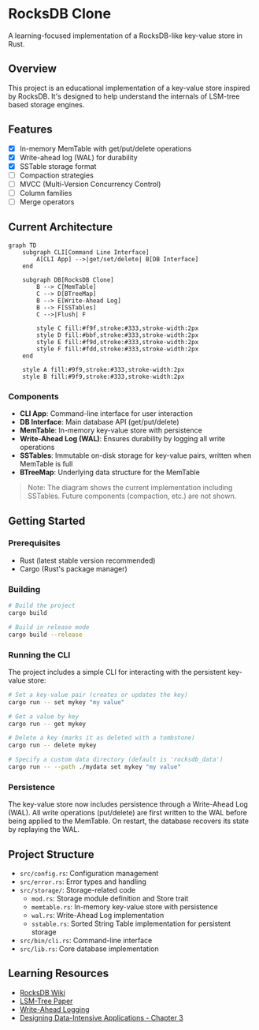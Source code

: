 # RocksDB Clone

A learning-focused implementation of a RocksDB-like key-value store in Rust.

## Overview

This project is an educational implementation of a key-value store inspired by RocksDB. It's designed to help understand the internals of LSM-tree based storage engines.

## Features

- [x] In-memory MemTable with get/put/delete operations
- [x] Write-ahead log (WAL) for durability
- [x] SSTable storage format
- [ ] Compaction strategies
- [ ] MVCC (Multi-Version Concurrency Control)
- [ ] Column families
- [ ] Merge operators

## Current Architecture

```mermaid
graph TD
    subgraph CLI[Command Line Interface]
        A[CLI App] -->|get/set/delete| B[DB Interface]
    end
    
    subgraph DB[RocksDB Clone]
        B --> C[MemTable]
        C --> D[BTreeMap]
        B --> E[Write-Ahead Log]
        B --> F[SSTables]
        C -->|Flush| F
        
        style C fill:#f9f,stroke:#333,stroke-width:2px
        style D fill:#bbf,stroke:#333,stroke-width:2px
        style E fill:#f9d,stroke:#333,stroke-width:2px
        style F fill:#fdd,stroke:#333,stroke-width:2px
    end
    
    style A fill:#9f9,stroke:#333,stroke-width:2px
    style B fill:#9f9,stroke:#333,stroke-width:2px
```

### Components

- **CLI App**: Command-line interface for user interaction
- **DB Interface**: Main database API (get/put/delete)
- **MemTable**: In-memory key-value store with persistence
- **Write-Ahead Log (WAL)**: Ensures durability by logging all write operations
- **SSTables**: Immutable on-disk storage for key-value pairs, written when MemTable is full
- **BTreeMap**: Underlying data structure for the MemTable

> Note: The diagram shows the current implementation including SSTables. Future components (compaction, etc.) are not shown.

## Getting Started

### Prerequisites

- Rust (latest stable version recommended)
- Cargo (Rust's package manager)

### Building

```bash
# Build the project
cargo build

# Build in release mode
cargo build --release
```

### Running the CLI

The project includes a simple CLI for interacting with the persistent key-value store:

```bash
# Set a key-value pair (creates or updates the key)
cargo run -- set mykey "my value"

# Get a value by key
cargo run -- get mykey

# Delete a key (marks it as deleted with a tombstone)
cargo run -- delete mykey

# Specify a custom data directory (default is 'rocksdb_data')
cargo run -- --path ./mydata set mykey "my value"
```

### Persistence

The key-value store now includes persistence through a Write-Ahead Log (WAL). All write operations (put/delete) are first written to the WAL before being applied to the MemTable. On restart, the database recovers its state by replaying the WAL.

## Project Structure

- `src/config.rs`: Configuration management
- `src/error.rs`: Error types and handling
- `src/storage/`: Storage-related code
  - `mod.rs`: Storage module definition and Store trait
  - `memtable.rs`: In-memory key-value store with persistence
  - `wal.rs`: Write-Ahead Log implementation
  - `sstable.rs`: Sorted String Table implementation for persistent storage
- `src/bin/cli.rs`: Command-line interface
- `src/lib.rs`: Core database implementation

## Learning Resources

- [RocksDB Wiki](https://github.com/facebook/rocksdb/wiki)
- [LSM-Tree Paper](https://www.cs.umb.edu/~poneil/lsmtree.pdf)
- [Write-Ahead Logging](https://en.wikipedia.org/wiki/Write-ahead_logging)
- [Designing Data-Intensive Applications - Chapter 3](https://dataintensive.net/)
